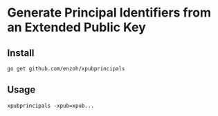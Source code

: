 # Generate Principal Identifiers from an Extended Public Key

## Install

```
go get github.com/enzoh/xpubprincipals
```

## Usage

```
xpubprincipals -xpub=xpub...
```
